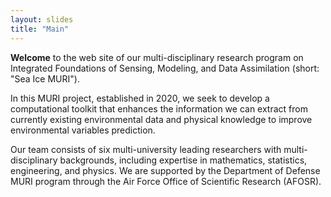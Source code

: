 ```yaml
---
layout: slides
title: "Main"
---
```


**Welcome** to the web site of our multi-disciplinary research program on Integrated Foundations of Sensing, Modeling, and Data Assimilation (short: "Sea Ice MURI"). 


In this MURI project, established in 2020, we seek to develop a computational toolkit that enhances the information we can extract from currently existing environmental data and physical knowledge to improve environmental variables prediction.


Our team consists of six multi-university leading researchers with multi-disciplinary backgrounds, including expertise in mathematics, statistics, engineering, and physics. We are supported by the Department of Defense MURI program through the Air Force Office of Scientific Research (AFOSR).